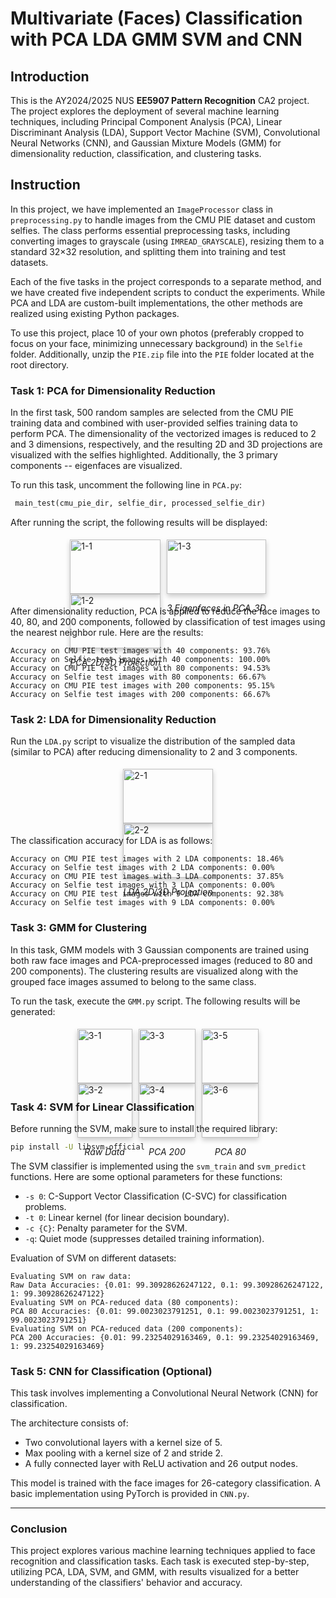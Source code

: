 # Multivariate (Faces) Classification with PCA LDA GMM SVM and CNN

## Introduction
This is the AY2024/2025 NUS **EE5907 Pattern Recognition** CA2 project. The project explores the deployment of several machine learning techniques, including Principal Component Analysis (PCA), Linear Discriminant Analysis (LDA), Support Vector Machine (SVM), Convolutional Neural Networks (CNN), and Gaussian Mixture Models (GMM) for dimensionality reduction, classification, and clustering tasks.

## Instruction
In this project, we have implemented an `ImageProcessor` class in `preprocessing.py` to handle images from the CMU PIE dataset and custom selfies. The class performs essential preprocessing tasks, including converting images to grayscale (using `IMREAD_GRAYSCALE`), resizing them to a standard 32×32 resolution, and splitting them into training and test datasets.

Each of the five tasks in the project corresponds to a separate method, and we have created five independent scripts to conduct the experiments. While PCA and LDA are custom-built implementations, the other methods are realized using existing Python packages.

To use this project, place 10 of your own photos (preferably cropped to focus on your face, minimizing unnecessary background) in the `Selfie` folder. Additionally, unzip the `PIE.zip` file into the `PIE` folder located at the root directory.

### Task 1: PCA for Dimensionality Reduction
In the first task, 500 random samples are selected from the CMU PIE training data and combined with user-provided selfies training data to perform PCA. The dimensionality of the vectorized images is reduced to 2 and 3 dimensions, respectively, and the resulting 2D and 3D projections are visualized with the selfies highlighted. Additionally, the 3 primary components -- eigenfaces are visualized.

To run this task, uncomment the following line in `PCA.py`:

```python
 main_test(cmu_pie_dir, selfie_dir, processed_selfie_dir)
```

After running the script, the following results will be displayed:
<div style="display: flex; flex-wrap: wrap; justify-content: center;">
    <div style="margin: 5px;">
        <img src="Result\1-1 PCA Reduce to 2D.png" alt="1-1" style="width: 100%; max-width: 500px; box-shadow: 0px 4px 8px rgba(0,0,0,0.2);"/>
        <img src="Result\1-2 PCA Reduce to 3D.png" alt="1-2" style="width: 100%; max-width: 500px; box-shadow: 0px 4px 8px rgba(0,0,0,0.2);"/>
        <p style="text-align: center; font-style: italic;">PCA 2D/3D Projection</p>    
    </div>
    <div style="margin: 5px;">
        <img src="Result\1-3 PCA 3 Eigenfaces.png" alt="1-3" style="width: 100%; max-width: 500px; box-shadow: 0px 4px 8px rgba(0,0,0,0.2);"/>
        <p style="text-align: center; font-style: italic;">3 Eigenfaces in PCA_3D</p> 
    </div>
</div>

After dimensionality reduction, PCA is applied to reduce the face images to 40, 80, and 200 components, followed by classification of test images using the nearest neighbor rule. Here are the results:

    Accuracy on CMU PIE test images with 40 components: 93.76%
    Accuracy on Selfie test images with 40 components: 100.00%
    Accuracy on CMU PIE test images with 80 components: 94.53%
    Accuracy on Selfie test images with 80 components: 66.67%
    Accuracy on CMU PIE test images with 200 components: 95.15%
    Accuracy on Selfie test images with 200 components: 66.67%

### Task 2: LDA for Dimensionality Reduction
Run the `LDA.py` script to visualize the distribution of the sampled data (similar to PCA) after reducing dimensionality to 2 and 3 components.

<div style="display: flex; flex-wrap: wrap; justify-content: center;">
    <div style="margin: 5px;">
        <img src="Result\2-1 LDA Reduce to 2D.png" alt="2-1" style="width: 100%; max-width: 500px; box-shadow: 0px 4px 8px rgba(0,0,0,0.2);"/>
        <img src="Result\2-2 LDA Reduce to 3D.png" alt="2-2" style="width: 100%; max-width: 500px; box-shadow: 0px 4px 8px rgba(0,0,0,0.2);"/>
        <p style="text-align: center; font-style: italic;">LDA 2D/3D Projection</p>    
    </div>
</div>

The classification accuracy for LDA is as follows:

    Accuracy on CMU PIE test images with 2 LDA components: 18.46%
    Accuracy on Selfie test images with 2 LDA components: 0.00%
    Accuracy on CMU PIE test images with 3 LDA components: 37.85%
    Accuracy on Selfie test images with 3 LDA components: 0.00%
    Accuracy on CMU PIE test images with 9 LDA components: 92.38%
    Accuracy on Selfie test images with 9 LDA components: 0.00%

### Task 3: GMM for Clustering
In this task, GMM models with 3 Gaussian components are trained using both raw face images and PCA-preprocessed images (reduced to 80 and 200 components). The clustering results are visualized along with the grouped face images assumed to belong to the same class.

To run the task, execute the `GMM.py` script. The following results will be generated:

<div style="display: flex; flex-wrap: wrap; justify-content: center;">
    <div style="margin: 5px;">
        <img src="Result\3-1 GMM Clustering on Raw Data.png" alt="3-1" style="width: 100%; max-width: 500px; box-shadow: 0px 4px 8px rgba(0,0,0,0.2);"/>
        <img src="Result\3-2 Face Images Grouped from Raw Data.png" alt="3-2" style="width: 100%; max-width: 500px; box-shadow: 0px 4px 8px rgba(0,0,0,0.2);"/>
        <p style="text-align: center; font-style: italic;">Raw Data</p>
    </div>
    <div style="margin: 5px;">
        <img src="Result\3-3 GMM Clustering with 200 PCA Components.png" alt="3-3" style="width: 100%; max-width: 500px; box-shadow: 0px 4px 8px rgba(0,0,0,0.2);"/>
        <img src="Result\3-4 Face Images Grouped from 200 PCA Components.png" alt="3-4" style="width: 100%; max-width: 500px; box-shadow: 0px 4px 8px rgba(0,0,0,0.2);"/>
        <p style="text-align: center; font-style: italic;">PCA 200</p>
    </div>
    <div style="margin: 5px;">
        <img src="Result\3-5 GMM Clustering with 80 PCA Components.png" alt="3-5" style="width: 100%; max-width: 500px; box-shadow: 0px 4px 8px rgba(0,0,0,0.2);"/>
        <img src="Result\3-6 Face Images Grouped from 80 PCA Components.png" alt="3-6" style="width: 100%; max-width: 500px; box-shadow: 0px 4px 8px rgba(0,0,0,0.2);"/>
        <p style="text-align: center; font-style: italic;">PCA 80</p>
    </div>
</div>

### Task 4: SVM for Linear Classification
Before running the SVM, make sure to install the required library:

```bash
pip install -U libsvm-official
```

The SVM classifier is implemented using the `svm_train` and `svm_predict` functions. Here are some optional parameters for these functions:

- `-s 0`: C-Support Vector Classification (C-SVC) for classification problems.
- `-t 0`: Linear kernel (for linear decision boundary).
- `-c {C}`: Penalty parameter for the SVM.
- `-q`: Quiet mode (suppresses detailed training information).

Evaluation of SVM on different datasets:

    Evaluating SVM on raw data:
    Raw Data Accuracies: {0.01: 99.30928626247122, 0.1: 99.30928626247122, 1: 99.30928626247122}
    Evaluating SVM on PCA-reduced data (80 components):
    PCA 80 Accuracies: {0.01: 99.0023023791251, 0.1: 99.0023023791251, 1: 99.0023023791251}
    Evaluating SVM on PCA-reduced data (200 components):
    PCA 200 Accuracies: {0.01: 99.23254029163469, 0.1: 99.23254029163469, 1: 99.23254029163469}

### Task 5: CNN for Classification (Optional)
This task involves implementing a Convolutional Neural Network (CNN) for classification.

 The architecture consists of:
- Two convolutional layers with a kernel size of 5.
- Max pooling with a kernel size of 2 and stride 2.
- A fully connected layer with ReLU activation and 26 output nodes.

This model is trained with the face images for 26-category classification. A basic implementation using PyTorch is provided in `CNN.py`.

---

### Conclusion
This project explores various machine learning techniques applied to face recognition and classification tasks. Each task is executed step-by-step, utilizing PCA, LDA, SVM, and GMM, with results visualized for a better understanding of the classifiers' behavior and accuracy.
